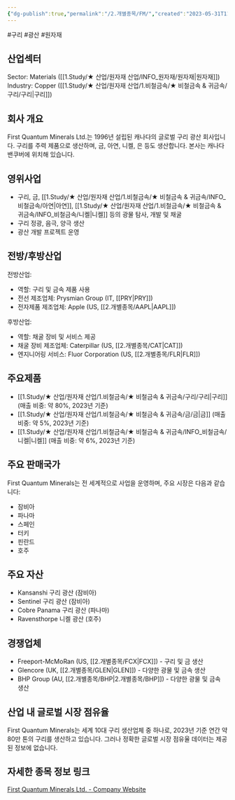 ```yaml
---
{"dg-publish":true,"permalink":"/2.개별종목/FM/","created":"2023-05-31T11:06:33.520+09:00","updated":"2025-07-29T21:37:04.664+09:00"}
---
```


#구리 #광산 #원자재


## 산업섹터

Sector: Materials ([[1.Study/★ 산업/원자재 산업/INFO_원자재/원자재\|원자재]])  
Industry: Copper ([[1.Study/★ 산업/원자재 산업/1.비철금속/★ 비철금속 & 귀금속/구리/구리\|구리]])

## 회사 개요

First Quantum Minerals Ltd.는 1996년 설립된 캐나다의 글로벌 구리 광산 회사입니다. 구리를 주력 제품으로 생산하며, 금, 아연, 니켈, 은 등도 생산합니다. 본사는 캐나다 밴쿠버에 위치해 있습니다.

## 영위사업

- 구리, 금, [[1.Study/★ 산업/원자재 산업/1.비철금속/★ 비철금속 & 귀금속/INFO_비철금속/아연\|아연]], [[1.Study/★ 산업/원자재 산업/1.비철금속/★ 비철금속 & 귀금속/INFO_비철금속/니켈\|니켈]] 등의 광물 탐사, 개발 및 채굴
- 구리 정광, 음극, 양극 생산
- 광산 개발 프로젝트 운영

## 전방/후방산업

전방산업:

- 역할: 구리 및 금속 제품 사용
- 전선 제조업체: Prysmian Group (IT, [[PRY\|PRY]])
- 전자제품 제조업체: Apple (US, [[2.개별종목/AAPL\|AAPL]])

후방산업:

- 역할: 채굴 장비 및 서비스 제공
- 채굴 장비 제조업체: Caterpillar (US, [[2.개별종목/CAT\|CAT]])
- 엔지니어링 서비스: Fluor Corporation (US, [[2.개별종목/FLR\|FLR]])

## 주요제품

- [[1.Study/★ 산업/원자재 산업/1.비철금속/★ 비철금속 & 귀금속/구리/구리\|구리]] (매출 비중: 약 80%, 2023년 기준)
- [[1.Study/★ 산업/원자재 산업/1.비철금속/★ 비철금속 & 귀금속/금/금\|금]] (매출 비중: 약 5%, 2023년 기준)
- [[1.Study/★ 산업/원자재 산업/1.비철금속/★ 비철금속 & 귀금속/INFO_비철금속/니켈\|니켈]] (매출 비중: 약 6%, 2023년 기준)

## 주요 판매국가

First Quantum Minerals는 전 세계적으로 사업을 운영하며, 주요 시장은 다음과 같습니다:

- 잠비아
- 파나마
- 스페인
- 터키
- 핀란드
- 호주

## 주요 자산

- Kansanshi 구리 광산 (잠비아)
- Sentinel 구리 광산 (잠비아)
- Cobre Panama 구리 광산 (파나마)
- Ravensthorpe 니켈 광산 (호주)

## 경쟁업체

- Freeport-McMoRan (US, [[2.개별종목/FCX\|FCX]]) - 구리 및 금 생산
- Glencore (UK, [[2.개별종목/GLEN\|GLEN]]) - 다양한 광물 및 금속 생산
- BHP Group (AU, [[2.개별종목/BHP\|2.개별종목/BHP]]) - 다양한 광물 및 금속 생산

## 산업 내 글로벌 시장 점유율

First Quantum Minerals는 세계 10대 구리 생산업체 중 하나로, 2023년 기준 연간 약 80만 톤의 구리를 생산하고 있습니다. 그러나 정확한 글로벌 시장 점유율 데이터는 제공된 정보에 없습니다.

## 자세한 종목 정보 링크

[First Quantum Minerals Ltd. - Company Website](https://www.first-quantum.com/)
